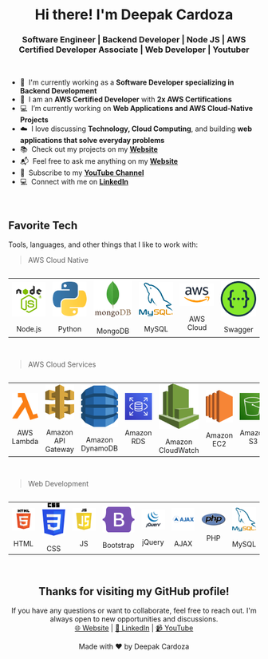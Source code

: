 <h1 align="center">Hi there! I'm Deepak Cardoza</h1>
<h3 align="center">Software Engineer | Backend Developer | Node JS | AWS Certified Developer Associate | Web Developer | Youtuber</h3>
<br>

- 💼 &nbsp;I'm currently working as a **Software Developer specializing in Backend Development**
- 🏅 &nbsp;I am an **AWS Certified Developer** with **2x AWS Certifications**
- 💻 &nbsp;I’m currently working on **Web Applications and AWS Cloud-Native Projects**
- ☁️ &nbsp;I love discussing **Technology, Cloud Computing**, and building **web applications that solve everyday problems**
- 📚 &nbsp;Check out my projects on my **[Website](https://deepakcardoza.com/)**
- 📬 &nbsp;Feel free to ask me anything on my **[Website](https://deepakcardoza.com/)**
- 🎥 &nbsp;Subscribe to my **[YouTube Channel](https://www.youtube.com/channel/UCUMt1meu7i0C8TrJLT_Xe5w)**
- 💻 &nbsp;Connect with me on **[LinkedIn](https://www.linkedin.com/in/deepak-cardoza-b544961aa/)**

<br>

<h2 align="left">Favorite Tech</h2>
<p>Tools, languages, and other things that I like to work with:</p>

> AWS Cloud Native

<div style="overflow-x:auto; border: 0;">
<table style="border-collapse: collapse; width: 100%; border: 0;" align="center">
  <tr>
    <td align="center" width="14%" style="border: 0;">
      <a href="#">
        <img src="./img/node-js-transparent.png" width="80" height="auto" alt="Node.js" style="display: block; margin: auto;"/>
      </a>
      <br>Node.js
    </td>
    <td align="center" width="14%" style="border: 0;">
      <a href="#">
        <img src="./img/python.png" width="80" height="auto" alt="Python" style="display: block; margin: auto;"/>
      </a>
      <br>Python
    </td>
    <td align="center" width="14%" style="border: 0;">
      <a href="#">
        <img src="./img/mongodb.png" width="80" height="auto" alt="MongoDB" style="display: block; margin: auto;"/>
      </a>
      <br>MongoDB
    </td>
    <td align="center" width="14%" style="border: 0;">
      <a href="#">
        <img src="./img/mysql.png" width="80" height="auto" alt="MySQL" style="display: block; margin: auto;"/>
      </a>
      <br>MySQL
    </td>
    <td align="center" width="14%" style="border: 0;">
      <a href="#">
        <img src="./img/aws.png" width="80" height="auto" alt="AWS Cloud" style="display: block; margin: auto;"/>
      </a>
      <br>AWS Cloud
    </td>
    <td align="center" width="14%" style="border: 0;">
      <a href="#">
        <img src="./img/Swagger.png" width="80" height="auto" alt="Swagger" style="display: block; margin: auto;"/>
      </a>
      <br>Swagger
    </td>
  </tr>
</table>
</div>

<br>

> AWS Cloud Services

<div style="overflow-x:auto; border: 0;">
<table style="border-collapse: collapse; width: 100%; border: 0;" align="center">
  <tr>
    <td align="center" width="14%" style="border: 0;">
      <a href="#">
        <img src="./img/lambda.png" width="80" height="auto" alt="AWS Lambda" style="display: block; margin: auto;"/>
      </a>
      <br>AWS Lambda
    </td>
    <td align="center" width="14%" style="border: 0;">
      <a href="#">
        <img src="./img/api-gateway.png" width="80" height="auto" alt="Amazon API Gateway" style="display: block; margin: auto;"/>
      </a>
      <br>Amazon API Gateway
    </td>
    <td align="center" width="14%" style="border: 0;">
      <a href="#">
        <img src="./img/dynamodb.png" width="80" height="auto" alt="Amazon DynamoDB" style="display: block; margin: auto;"/>
      </a>
      <br>Amazon DynamoDB
    </td>
    <td align="center" width="14%" style="border: 0;">
      <a href="#">
        <img src="./img/rds.png" width="80" height="auto" alt="Amazon RDS" style="display: block; margin: auto;"/>
      </a>
      <br>Amazon RDS
    </td>
    <td align="center" width="14%" style="border: 0;">
      <a href="#">
        <img src="./img/aws-cloudwatch-logo.png" width="80" height="auto" alt="Amazon CloudWatch" style="display: block; margin: auto;"/>
      </a>
      <br>Amazon CloudWatch
    </td>
    <td align="center" width="14%" style="border: 0;">
      <a href="#">
        <img src="./img/EC2.png" width="80" height="auto" alt="Amazon EC2" style="display: block; margin: auto;"/>
      </a>
      <br>Amazon EC2
    </td>
    <td align="center" width="14%" style="border: 0;">
      <a href="#">
        <img src="./img/s3.png" width="80" height="auto" alt="Amazon S3" style="display: block; margin: auto;"/>
      </a>
      <br>Amazon S3
    </td>
  </tr>
</table>
</div>

<br>

> Web Development

<div style="overflow-x:auto; border: 0;">
<table style="border-collapse: collapse; width: 100%; border: 0;" align="center">
  <tr>
    <td align="center" width="12%" style="border: 0;">
      <a href="#">
        <img src="./img/html.png" width="80" height="auto" alt="HTML" style="display: block; margin: auto;"/>
      </a>
      <br>HTML
    </td>
    <td align="center" width="12%" style="border: 0;">
      <a href="#">
        <img src="./img/css-logo.png" width="55" height="auto" alt="CSS" style="display: block; margin: auto;"/>
      </a>
      <br>CSS
    </td>
    <td align="center" width="12%" style="border: 0;">
      <a href="#">
        <img src="./img/js.png" width="80" height="auto" alt="JS" style="display: block; margin: auto;"/>
      </a>
      <br>JS
    </td>
    <td align="center" width="12%" style="border: 0;">
      <a href="#">
        <img src="./img/bootstrap.png" width="80" height="auto" alt="Bootstrap" style="display: block; margin: auto;"/>
      </a>
      <br>Bootstrap
    </td>
    <td align="center" width="12%" style="border: 0;">
      <a href="#">
        <img src="./img/jquery.png" width="80" height="auto" alt="jQuery" style="display: block; margin: auto;"/>
      </a>
      <br>jQuery
    </td>
    <td align="center" width="12%" style="border: 0;">
      <a href="#">
        <img src="./img/ajax.png" width="80" height="auto" alt="AJAX" style="display: block; margin: auto;"/>
      </a>
      <br>AJAX
    </td>
    <td align="center" width="12%" style="border: 0;">
      <a href="#">
        <img src="./img/php.png" width="80" height="auto" alt="PHP" style="display: block; margin: auto;"/>
      </a>
      <br>PHP
    </td>
    <td align="center" width="12%" style="border: 0;">
      <a href="#">
        <img src="./img/mysql.png" width="80" height="auto" alt="MySQL" style="display: block; margin: auto;"/>
      </a>
      <br>MySQL
    </td>
  </tr>
</table>
</div>

<br>

<h2 align="center">Thanks for visiting my GitHub profile!</h2>
<p align="center">
  If you have any questions or want to collaborate, feel free to reach out. I'm always open to new opportunities and discussions.<br>
  <a href="https://deepakcardoza.com/" target="_blank">🌐 Website</a> | <a href="https://www.linkedin.com/in/deepak-cardoza-b544961aa/" target="_blank">🔗 LinkedIn</a> | <a href="https://www.youtube.com/channel/UCUMt1meu7i0C8TrJLT_Xe5w" target="_blank">📹 YouTube</a>
</p>
<p align="center">
  Made with ❤️ by Deepak Cardoza
</p>
